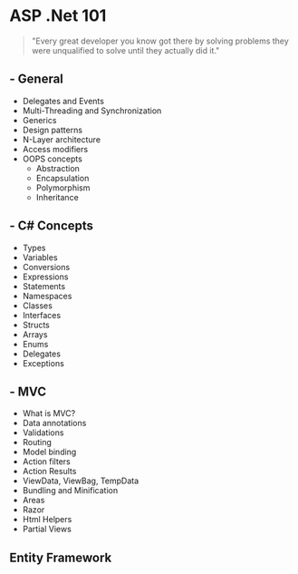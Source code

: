 # ASP .Net 101

> "Every great developer you know got there by solving problems they were unqualified to solve until they actually did it." 

## - General

- Delegates and Events
- Multi-Threading and Synchronization
- Generics
- Design patterns
- N-Layer architecture
- Access modifiers
- OOPS concepts
  - Abstraction
  - Encapsulation
  - Polymorphism
  - Inheritance

## - C# Concepts
- Types
- Variables
- Conversions
- Expressions
- Statements
- Namespaces
- Classes
- Interfaces
- Structs
- Arrays
- Enums
- Delegates
- Exceptions

## - MVC
- What is MVC? 
- Data annotations 
- Validations
- Routing 
- Model binding 
- Action filters 
- Action Results
- ViewData, ViewBag, TempData 
- Bundling and Minification 
- Areas 
- Razor 
- Html Helpers 
- Partial Views 

## Entity Framework

